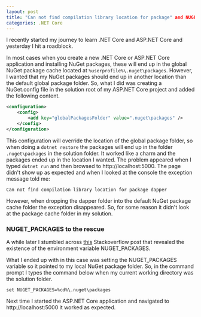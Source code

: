 ```yaml
---
layout: post
title: "Can not find compilation library location for package" and NUGET_PACKAGES
categories: .NET Core
---
```


I recently started my journey to learn .NET Core and ASP.NET Core and yesterday I hit a roadblock.

In most cases when you create a new .NET Core or ASP.NET Core application and installing NuGet packages,
these will end up in the global NuGet package cache located at `%userprofile%\.nuget\packages`.
However, I wanted that my NuGet packages should end up in another location than the default global package folder.
So, what I did was creating a NuGet.config file in the solution root of my ASP.NET Core project and added the following content.

```xml
<configuration>
    <config>
        <add key="globalPackagesFolder" value=".nuget\packages" />
    </config>
</configuration>
```

This configuration will override the location of the global package folder, so when doing a `dotnet restore` the packages
will end up in the folder `.nuget\packages` in the solution folder. It worked like a charm and the packages ended up in
the location I wanted. The problem appeared when I typed `dotnet run` and then browsed to http://localhost:5000. 
The page didn't show up as expected and when I looked at the console the exception message told me:

`Can not find compilation library location for package dapper`

However, when dropping the dapper folder into the default NuGet package cache folder the exception disappeared.
So, for some reason it didn't look at the package cache folder in my solution.

### NUGET_PACKAGES to the rescue

A while later I stumbled across [this](http://stackoverflow.com/a/40505874) Stackoverflow post that revealed the existence of
the environment variable NUGET_PACKAGES.

What I ended up with in this case was setting the NUGET_PACKAGES variable so it pointed to my local NuGet package folder.
So, in the command prompt I types the command below when my current working directory was the solution folder.

`set NUGET_PACKAGES=%cd%\.nuget\packages`

Next time I started the ASP.NET Core application and navigated to http://localhost:5000 it worked as expected.